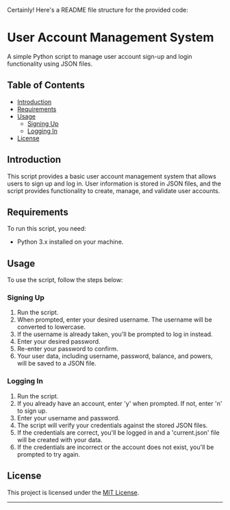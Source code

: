 Certainly! Here's a README file structure for the provided code:

# User Account Management System

A simple Python script to manage user account sign-up and login functionality using JSON files.

## Table of Contents

- [Introduction](#introduction)
- [Requirements](#requirements)
- [Usage](#usage)
  - [Signing Up](#signing-up)
  - [Logging In](#logging-in)
- [License](#license)

## Introduction

This script provides a basic user account management system that allows users to sign up and log in. User information is stored in JSON files, and the script provides functionality to create, manage, and validate user accounts.

## Requirements

To run this script, you need:

- Python 3.x installed on your machine.

## Usage

To use the script, follow the steps below:

### Signing Up

1. Run the script.
2. When prompted, enter your desired username. The username will be converted to lowercase.
3. If the username is already taken, you'll be prompted to log in instead.
4. Enter your desired password.
5. Re-enter your password to confirm.
6. Your user data, including username, password, balance, and powers, will be saved to a JSON file.

### Logging In

1. Run the script.
2. If you already have an account, enter 'y' when prompted. If not, enter 'n' to sign up.
3. Enter your username and password.
4. The script will verify your credentials against the stored JSON files.
5. If the credentials are correct, you'll be logged in and a 'current.json' file will be created with your data.
6. If the credentials are incorrect or the account does not exist, you'll be prompted to try again.

## License

This project is licensed under the [MIT License](LICENSE).

---
